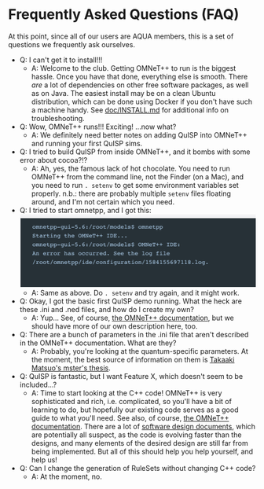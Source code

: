 # Frequently Asked Questions (FAQ)

At this point, since all of our users are AQUA members, this is a set
of questions we frequently ask ourselves.

* Q: I can't get it to install!!!
    - A: Welcome to the club.  Getting OMNeT++ to run is the biggest
  hassle.  Once you have that done, everything else is smooth.  There
  _are_ a lot of dependencies on other free software packages, as well
  as on Java.  The easiest install may be on a clean Ubuntu
  distribution, which can be done using Docker if you don't have such
  a machine handy.  See [doc/INSTALL.md](INSTALL.md) for
  additional info on troubleshooting.
* Q: Wow, OMNeT++ runs!!! Exciting! ...now what?
    - A: We definitely need better notes on adding QuISP into OMNeT++ and running
  your first QuISP sims.
* Q: I tried to build QuISP from inside OMNeT++, and it bombs with
  some error about cocoa?!?
    - A: Ah, yes, the famous lack of hot chocolate.  You need to run
    OMNeT++ from the command line, not the Finder (on a Mac), and you
    need to run `. setenv` to get some environment variables set
    properly.  n.b.: there are probably multiple `setenv` files
    floating around, and I'm not certain which you need.
* Q: I tried to start omnetpp, and I got this:
![setenv error](img/omnetpp-error-no-setenv.png)
    - A: Same as above.  Do `. setenv` and try again, and it might work.
* Q: Okay, I got the basic first QuISP demo running.  What the heck
  are these .ini and .ned files, and how do I create my own?
    - A: Yup...  See, of course, [the OMNeT++
  documentation](https://doc.omnetpp.org/omnetpp/manual/), but we
  should have more of our own description here, too.
* Q: There are a bunch of parameters in the .ini file that aren't
  described in the OMNeT++ documentation.  What are they?
    - A: Probably, you're looking at the quantum-specific parameters.
  At the moment, the best source of information on them is [Takaaki
  Matsuo's mster's thesis](https://arxiv.org/abs/1908.10758).
* Q: QuISP is fantastic, but I want Feature X, which doesn't
  seem to be included...?
    - A: Time to start looking at the C++ code!  OMNeT++ is very
  sophisticated and rich, i.e. complicated, so you'll have a bit of
  learning to do, but hopefully our existing code serves as a good
  guide to what you'll need.  See also, of course, [the OMNeT++
  documentation](https://doc.omnetpp.org/omnetpp/manual/).
  There are a lot of [software design documents](software-design.md),
  which are potentially all suspect, as the code is evolving faster
  than the designs, and many elements of the desired design are still
  far from being implemented.  But all of this should help you help
  yourself, and help us!
* Q: Can I change the generation of RuleSets without changing C++
  code?
    - A: At the moment, no.
